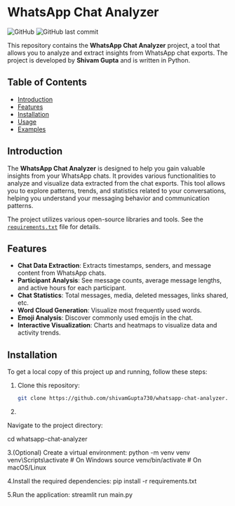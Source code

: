 # WhatsApp Chat Analyzer

![GitHub](https://img.shields.io/github/license/shivamGupta730/whatsapp-chat-analyzer)
![GitHub last commit](https://img.shields.io/github/last-commit/shivamGupta730/whatsapp-chat-analyzer)

This repository contains the **WhatsApp Chat Analyzer** project, a tool that allows you to analyze and extract insights from WhatsApp chat exports. The project is developed by **Shivam Gupta** and is written in Python.

## Table of Contents

- [Introduction](#introduction)
- [Features](#features)
- [Installation](#installation)
- [Usage](#usage)
- [Examples](#examples)

## Introduction

The **WhatsApp Chat Analyzer** is designed to help you gain valuable insights from your WhatsApp chats. It provides various functionalities to analyze and visualize data extracted from the chat exports. This tool allows you to explore patterns, trends, and statistics related to your conversations, helping you understand your messaging behavior and communication patterns.

The project utilizes various open-source libraries and tools. See the [`requirements.txt`](https://github.com/shivamGupta730/whatsapp-chat-analyzer/blob/main/requirements.txt) file for details.

## Features

- **Chat Data Extraction**: Extracts timestamps, senders, and message content from WhatsApp chats.
- **Participant Analysis**: See message counts, average message lengths, and active hours for each participant.
- **Chat Statistics**: Total messages, media, deleted messages, links shared, etc.
- **Word Cloud Generation**: Visualize most frequently used words.
- **Emoji Analysis**: Discover commonly used emojis in the chat.
- **Interactive Visualization**: Charts and heatmaps to visualize data and activity trends.

## Installation

To get a local copy of this project up and running, follow these steps:

1. Clone this repository:
   ```bash
   git clone https://github.com/shivamGupta730/whatsapp-chat-analyzer.git

2.
Navigate to the project directory:

cd whatsapp-chat-analyzer

3.(Optional) Create a virtual environment:
python -m venv venv
venv\Scripts\activate  # On Windows
source venv/bin/activate  # On macOS/Linux

4.Install the required dependencies:
  pip install -r requirements.txt

5.Run the application:
streamlit run main.py



